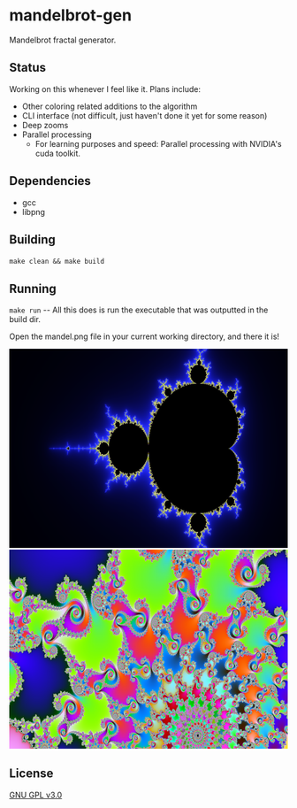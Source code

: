 # mandelbrot-gen
Mandelbrot fractal generator.

## Status

Working on this whenever I feel like it. Plans include:

- Other coloring related additions to the algorithm
- CLI interface (not difficult, just haven't done it yet for some reason)
- Deep zooms
- Parallel processing
  - For learning purposes and speed: Parallel processing with NVIDIA's cuda toolkit.

## Dependencies
- gcc
- libpng

## Building

`make clean && make build`

## Running

`make run` -- All this does is run the executable that was outputted in the build dir.

Open the mandel.png file in your current working directory, and there it is!

![mandel.png](readme-assets/mandel.png "mandel.png")
![zoom.png](readme-assets/zoom.png "zoom.png")

## License
[GNU GPL v3.0](LICENSE)

